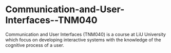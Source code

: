 # Communication-and-User-Interfaces--TNM040
Communication and User Interfaces (TNM040) is a course at LiU University which focus on developing interactive systems with the knowledge of the cognitive process of a user. 
